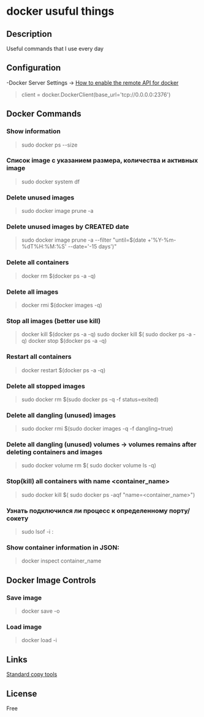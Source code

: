 # docker usuful things

## Description

Useful commands that I use every day

## Configuration

-Docker Server Settings -> [How to enable the remote API for docker](https://success.docker.com/article/how-do-i-enable-the-remote-api-for-dockerd)
>client = docker.DockerClient(base_url='tcp://0.0.0.0:2376')


## Docker Commands
 
### Show information
>sudo docker ps --size

### Список image с указанием размера, количества и активных image
>sudo docker system df

### Delete unused images
>sudo docker image prune -a

### Delete unused images by CREATED date
>sudo docker image prune -a --filter "until=$(date +'%Y-%m-%dT%H:%M:%S' --date='-15 days')"

### Delete all containers
>docker rm $(docker ps -a -q)

### Delete all images
>docker rmi $(docker images -q)

### Stop all images (better use kill)
>docker kill $(docker ps -a -q)
>sudo docker kill $( sudo docker ps -a -q)
>docker stop $(docker ps -a -q)

### Restart all containers
>docker restart $(docker ps -a -q)

### Delete all stopped images
>sudo docker rm $(sudo docker ps -q -f status=exited)

### Delete all dangling (unused) images
>sudo docker rmi $(sudo docker images -q -f dangling=true)

### Delete all dangling (unused) volumes -> volumes remains after deleting containers and images
>sudo docker volume rm $( sudo docker volume ls -q) 

### Stop(kill) all containers with name <container_name>
>sudo docker kill $( sudo docker ps -aqf "name=<container_name>")

### Узнать  подключился ли процесс к определенному порту/сокету
>sudo lsof -i :<port>

### Show container information in JSON:
>docker inspect container_name


## Docker Image Controls

### Save image
>docker save -o <path for generated tar file> <image name>

### Load image
>docker load -i <path to image tar file>

## Links

[Standard copy tools](https://www.shellhacks.com/ru/copy-files-ssh-10-examples/)

## License

Free